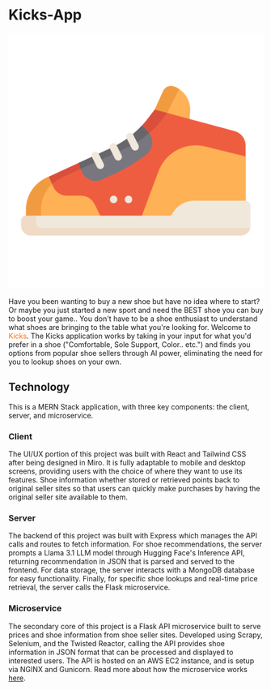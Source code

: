 # Kicks-App

![Alt text](client/public/shoe-icon.png "Shoe art")

Have you been wanting to buy a new shoe but have no idea where to start? Or maybe you just started a new sport and need the BEST shoe you can buy to boost your game.. You don't have to be a shoe enthusiast to understand what shoes are bringing to the table what you're looking for. Welcome to <span style="color: #f97316;">Kicks</span>. 
The Kicks application works by taking in your input for what you'd prefer in a shoe ("Comfortable, Sole Support, Color.. etc.") and finds you options from popular shoe sellers through AI power, eliminating the need for you to lookup shoes on your own. 


## Technology
This is a MERN Stack application, with three key components: the client, server, and microservice. 

### Client
The UI/UX portion of this project was built with React and Tailwind CSS after being designed in Miro. It is fully adaptable to mobile and desktop screens, providing users with the choice of where they want to use its features. Shoe information whether stored or retrieved points back to original seller sites so that users can quickly make purchases by having the original seller site available to them.

### Server
The backend of this project was built with Express which manages the API calls and routes to fetch information. For shoe recommendations, the server prompts a Llama 3.1 LLM model through Hugging Face's Inference API, returning recommendation in JSON that is parsed and served to the frontend. For data storage, the server interacts with a MongoDB database for easy functionality. Finally, for specific shoe lookups and real-time price retrieval, the server calls the Flask microservice. 

### Microservice
The secondary core of this project is a Flask API microservice built to serve prices and shoe information from shoe seller sites. Developed using Scrapy, Selenium, and the Twisted Reactor, calling the API provides shoe information in JSON format that can be processed and displayed to interested users. The API is hosted on an AWS EC2 instance, and is setup via NGINX and Gunicorn. Read more about how the microservice works [here](https://github.com/AshishT558/Kicks). 